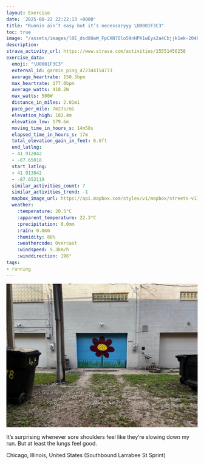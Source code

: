 ```yaml
---
layout: Exercise
date: '2025-08-22 22:22:13 +0000'
title: "Runnin ain’t easy but it’s necessaryyy \U0001F3C3"
toc: true
image: "/assets/images/l0E_dsd8UwW_FpCXN7Olo59nHPX1wEya2a4Cbjjk1ek-2048x1536.jpg.jpeg"
description:
strava_activity_url: https://www.strava.com/activities/15551456258
exercise_data:
  emoji: "\U0001F3C3"
  external_id: garmin_ping_472344154773
  average_heartrate: 150.3bpm
  max_heartrate: 177.0bpm
  average_watts: 418.2W
  max_watts: 500W
  distance_in_miles: 2.01mi
  pace_per_mile: 7m27s/mi
  elevation_high: 182.4m
  elevation_low: 179.6m
  moving_time_in_hours_s: 14m58s
  elapsed_time_in_hours_s: 17m
  total_elevation_gain_in_feet: 6.6ft
  end_latlng:
  - 41.912042
  - -87.65018
  start_latlng:
  - 41.913842
  - -87.653119
  similar_activities_count: 7
  similar_activities_trend: -1
  mapbox_image_url: https://api.mapbox.com/styles/v1/mapbox/streets-v11/static/path-5+787af2-1.0(cwy~Fjw~uOc%40%3FUEE%40i%40GSBOHU%40QJK%3F%7B%40MMDeAB_%40AWJ_AJ%5BCm%40B_%40Eg%40BQCs%40B%7D%40I_%40%3F%3FBu%40%3FSBm%40DUASCU%3Fo%40DMDQJWBUAUEKGASHo%40CwAJuA%40%5DCoAI_ACgAAkAB_ACaA%40Y%40oAGUCc%40Dm%40EU%40aACQEEEUAUN%5DBa%40B_ACYBiACiBAkB%40sBCiA%40mC%40GR_%40FIHC%60AEFCVDxAK%60B%3FvAMt%40F%5E%3Fv%40EHBP%40h%40EtA%3Fp%40Gz%40AlAFx%40%3Ft%40GhAAx%40En%40%3FD%40n%40C%5E%3F~COr%40%40v%40A%60%40FDH%3FPCl%40%3FjACP%40vACj%40BTCf%40%40~%40HpAJd%40CLBNQpADNFjABNCr%40Dl%40W%7C%40Bl%40NdA%40b%40),pin-s-s+e5b22e(-87.65318,41.91618),pin-s-f+89ae00(-87.64906000000003,41.91378)/auto/800x800?access_token=pk.eyJ1Ijoiam9zaGJlY2ttYW4iLCJhIjoiY205eWR2aDd1MWZ6djJrbXc4a3M0bWZleiJ9.XiG9OWkNcZk2QzjJbxLB4A
  weather:
    :temperature: 20.5°C
    :apparent_temperature: 22.3°C
    :precipitation: 0.0mm
    :rain: 0.0mm
    :humidity: 88%
    :weathercode: Overcast
    :windspeed: 9.3km/h
    :winddirection: 196°
tags:
- running
---
```


![Runnin ain’t easy but it’s necessaryyy](/assets/images/l0E_dsd8UwW_FpCXN7Olo59nHPX1wEya2a4Cbjjk1ek-2048x1536.jpg.jpeg)

It’s surprising whenever sore shoulders feel like they’re slowing down my run. But at least the lungs feel good.

Chicago, Illinois, United States (Southbound Larrabee St Sprint)
